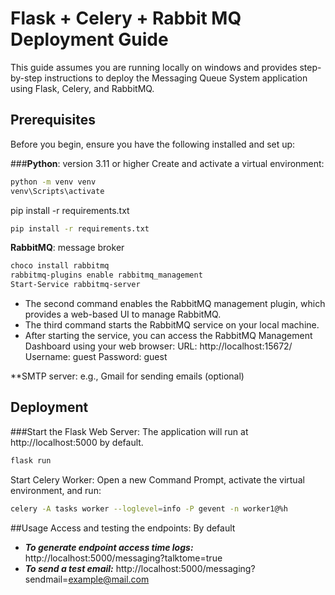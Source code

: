 # Flask + Celery + Rabbit MQ Deployment Guide

This guide assumes you are running locally on windows and provides step-by-step instructions to deploy the Messaging Queue System application using Flask, Celery, and RabbitMQ.

## Prerequisites
Before you begin, ensure you have the following installed and set up:

###**Python**: version 3.11 or higher
Create and activate a virtual environment:
```bash
python -m venv venv
venv\Scripts\activate
```

pip install -r requirements.txt
```bash
pip install -r requirements.txt
```

**RabbitMQ**: message broker
```bash
choco install rabbitmq
rabbitmq-plugins enable rabbitmq_management
Start-Service rabbitmq-server
```
- The second command enables the RabbitMQ management plugin, which provides a web-based UI to manage RabbitMQ.
- The third command starts the RabbitMQ service on your local machine.
- After starting the service, you can access the RabbitMQ Management Dashboard using your web browser: URL: http://localhost:15672/ Username: guest Password: guest


**SMTP server: e.g., Gmail for sending emails (optional)

## Deployment
###Start the Flask Web Server: The application will run at http://localhost:5000 by default.
```bash
flask run
```
Start Celery Worker:
Open a new Command Prompt, activate the virtual environment, and run:
```bash
celery -A tasks worker --loglevel=info -P gevent -n worker1@%h
```

##Usage
Access and testing the endpoints:
By default
- ***To generate endpoint access time logs:*** http://localhost:5000/messaging?talktome=true
- ***To send a test email:*** http://localhost:5000/messaging?sendmail=example@mail.com



